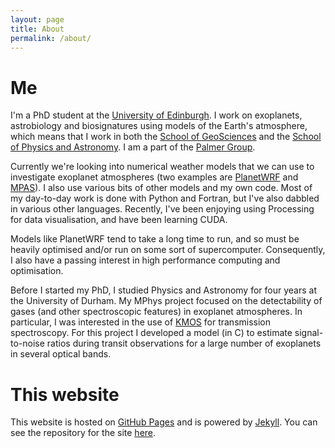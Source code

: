 ```yaml
---
layout: page
title: About
permalink: /about/
---
```


# Me

I'm a PhD student at the [University of Edinburgh](http://www.ed.ac.uk/home). I work on exoplanets, astrobiology and biosignatures using models of the Earth's atmosphere, which means that I work in both the [School of GeoSciences](http://www.ed.ac.uk/schools-departments/geosciences/) and the [School of Physics and Astronomy](http://www.ph.ed.ac.uk/). I am a part of the [Palmer Group](http://www.palmergroup.org/). 

Currently we're looking into numerical weather models that we can use to investigate exoplanet atmospheres (two examples are [PlanetWRF](http://planetwrf.com/) and [MPAS](http://mpas-dev.github.io/)). I also use various bits of other models and my own code. Most of my day-to-day work is done with Python and Fortran, but I've also dabbled in various other languages. Recently, I've been enjoying using Processing for data visualisation, and have been learning CUDA. 

Models like PlanetWRF tend to take a long time to run, and so must be heavily optimised and/or run on some sort of supercomputer. Consequently, I also have a passing interest in high performance computing and optimisation. 

Before I started my PhD, I studied Physics and Astronomy for four years at the University of Durham. My MPhys project focused on the detectability of gases (and other spectroscopic features) in exoplanet atmospheres. In particular, I was interested in the use of [KMOS](http://www.eso.org/sci/facilities/develop/instruments/kmos.html) for transmission spectroscopy. For this project I developed a model (in C) to estimate signal-to-noise ratios during transit observations for a large number of exoplanets in several optical bands. 

# This website

This website is hosted on [GitHub Pages](https://pages.github.com/) and is powered by [Jekyll](http://jekyllrb.com/). You can see the repository for the site [here](https://github.com/jyates13/jyates13.github.io). 
